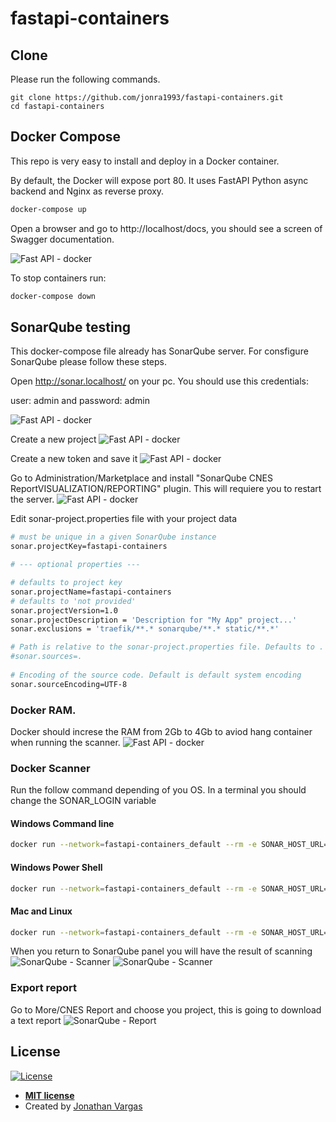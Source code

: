 # fastapi-containers

## Clone

Please run the following commands.

```
git clone https://github.com/jonra1993/fastapi-containers.git
cd fastapi-containers
```

## Docker Compose

This repo is very easy to install and deploy in a Docker container.

By default, the Docker will expose port 80. It uses FastAPI Python async backend and Nginx as reverse proxy.

```sh
docker-compose up
```

Open a browser and go to http://localhost/docs, you should see a screen of Swagger documentation.

![Fast API - docker](static/fast.png)

To stop containers run:

```sh
docker-compose down
```

## SonarQube testing
This docker-compose file already has SonarQube server.
For consfigure SonarQube please follow these steps.

Open http://sonar.localhost/ on your pc. You should use this credentials:

user: admin and password: admin

![Fast API - docker](static/sonar1.png)

Create a new project 
![Fast API - docker](static/sonar2.png)

Create a new token and save it
![Fast API - docker](static/sonar3.png)

Go to Administration/Marketplace and install "SonarQube CNES ReportVISUALIZATION/REPORTING" plugin. This will requiere you to restart the server.
![Fast API - docker](static/sonar4.png)

Edit sonar-project.properties file with your project data

```sh
# must be unique in a given SonarQube instance
sonar.projectKey=fastapi-containers

# --- optional properties ---

# defaults to project key
sonar.projectName=fastapi-containers
# defaults to 'not provided'
sonar.projectVersion=1.0
sonar.projectDescription = 'Description for "My App" project...'
sonar.exclusions = 'traefik/**.* sonarqube/**.* static/**.*'

# Path is relative to the sonar-project.properties file. Defaults to .
#sonar.sources=.
 
# Encoding of the source code. Default is default system encoding
sonar.sourceEncoding=UTF-8
```

### Docker RAM.
Docker should increse the RAM from 2Gb to 4Gb to aviod hang container when running the scanner.
![Fast API - docker](static/docker1.png)

### Docker Scanner
Run the follow command depending of you OS. In a terminal you should change the SONAR_LOGIN variable

#### Windows Command line
```sh
docker run --network=fastapi-containers_default --rm -e SONAR_HOST_URL="http://sonarqube-container-fast:9000" -e SONAR_LOGIN="c0c2bdecce6a849ffa7f80f839f9a112a9bfaa3d" -v "%cd%:/usr/src" sonarsource/sonar-scanner-cli
```

#### Windows Power Shell
```sh
docker run --network=fastapi-containers_default --rm -e SONAR_HOST_URL="http://sonarqube-container-fast:9000" -e SONAR_LOGIN="c0c2bdecce6a849ffa7f80f839f9a112a9bfaa3d" -v "${PWD}:/usr/src" sonarsource/sonar-scanner-cli
```

#### Mac and Linux
```sh
docker run --network=fastapi-containers_default --rm -e SONAR_HOST_URL="http://sonarqube-container-fast:9000" -e SONAR_LOGIN="c0c2bdecce6a849ffa7f80f839f9a112a9bfaa3d" -v "$(pwd):/usr/src" sonarsource/sonar-scanner-cli
```

When you return to SonarQube panel you will have the result of scanning
![SonarQube - Scanner](static/sonar5.png)
![SonarQube - Scanner](static/sonar6.png)

### Export report
Go to More/CNES Report and choose you project, this is going to download a text report 
![SonarQube - Report](static/report.png)

## License

[![License](http://img.shields.io/:license-mit-blue.svg?style=flat-square)](http://badges.mit-license.org)

- **[MIT license](http://opensource.org/licenses/mit-license.php)**
- Created by <a href="https://www.jonathanvargas.ml" target="_blank">Jonathan Vargas</a>



